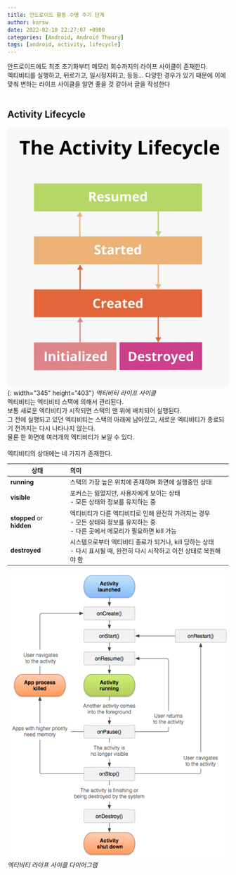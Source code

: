 ```yaml
---
title: 안드로이드 활동 수명 주기 단계
author: korsw
date: 2022-02-10 22:27:07 +0900
categories: [Android, Android Theory]
tags: [android, activity, lifecycle]
---
```


안드로이드에도 최초 초기화부터 메모리 회수까지의 라이프 사이클이 존재한다.<br/>
엑티비티를 실행하고, 뒤로가고, 일시정지하고, 등등... 다양한 경우가 있기 때문에 이에 맞춰 변하는 라이프 사이클을 알면 좋을 것 같아서 글을 작성한다<br/>
<br/>

## Activity Lifecycle

![Activity Lifecycle](/assets/img/posts/2022-02-10-Stages-of-the-activity-lifecycle/The-Activity-Lifecycle.png){: width="345" height="403"}
_엑티비티 라이프 사이클_
<br/>
엑티비티는 엑티비티 스택에 의해서 관리된다.<br/>
보통 새로운 엑티비티가 시작되면 스택의 맨 위에 배치되어 실행된다.<br/>
그 전에 실행되고 있던 엑티비티는 스택의 아래에 남아있고, 새로운 엑티비티가 종료되기 전까지는 다시 나타나지 않는다.<br/>
물론 한 화면에 여러개의 엑티비티가 보일 수 있다.<br/>
<br/>
엑티비티의 상태에는 네 가지가 존재한다.

| 상태 | 의미 |
|---|:---|
| **running** | 스택의 가장 높은 위치에 존재하며 화면에 실행중인 상태 |
| **visible** | 포커스는 잃었지만, 사용자에게 보이는 상태<br/>- 모든 상태와 정보를 유지하는 중 |
| **stopped** or **hidden** | 엑티비티가 다른 엑티비티로 인해 완전히 가려지는 경우<br/>- 모든 상태와 정보를 유지하는 중<br/>- 다른 곳에서 메모리가 필요하면 kill 가능 |
| **destroyed** | 시스템으로부터 엑티비티 종료가 되거나, kill 당하는 상태<br/>- 다시 표시될 때, 완전히 다시 시작하고 이전 상태로 복원해야 함 |


![Activity Lifecycle Diagram](/assets/img/posts/2022-02-10-Stages-of-the-activity-lifecycle/Activity-Lifecycle-Diagram.png)
_엑티비티 라이프 사이클 다이어그램_
